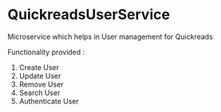 # QuickreadsUserService

Microservice which helps in User management for Quickreads

Functionality provided :
1. Create User
2. Update User
3. Remove User
4. Search User
5. Authenticate User
